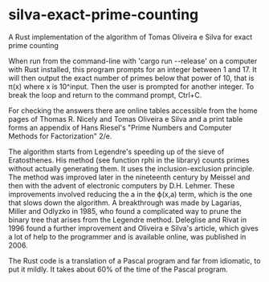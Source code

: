 # silva-exact-prime-counting
A Rust implementation of the algorithm of Tomas Oliveira e Silva for exact prime counting

When run from the command-line with 'cargo run --release' on a computer with Rust installed, this program prompts for an integer between 1 and 17. It will then output the exact number of primes below that power of 10, that is π(x) where x is 10^input. Then the user is prompted for another integer. To break the loop and return to the command prompt, Ctrl+C. 

For checking the answers there are online tables accessible from the home pages of Thomas R. Nicely and Tomas Oliveira e Silva and a print table forms an appendix of Hans Riesel's "Prime Numbers and Computer Methods for Factorization" 2/e.

The algorithm starts from Legendre's speeding up of the sieve of Eratosthenes. His method (see function rphi in the library) counts primes without actually generating them. It uses the inclusion-exclusion principle. The method was improved later in the nineteenth century by Meissel and then with the advent of electronic computers by D.H. Lehmer. These improvements involved reducing the a in the ϕ(x,a) term, which is the one that slows down the algorithm. A breakthrough was made by Lagarias, Miller and Odlyzko in 1985, who found a complicated way to prune the binary tree that arises from the Legendre method. Deleglise and Rivat in 1996 found a further improvement and Oliveira e Silva's article, which gives a lot of help to the programmer and is available online, was published in 2006.

The Rust code is a translation of a Pascal program and far from idiomatic, to put it mildly. It takes about 60% of the time of the Pascal program.

